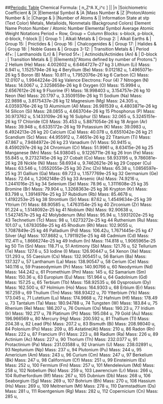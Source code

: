 ##[Periodic Table](http://i.imgur.com/SwtbRwz.png)
	Chemical Formula:  \[ n_Z^A X_i^c \]
		||
		|n	|Soichiometric Coefficient	&
		|X	|Elemental Symbol			&
		|A	|Mass Number				&
		|Z	|Proton/Atomic Number		&
		|c	|Charge						&
		|i	|Number of Atoms			&
		||
	Information
		State at stp (Text Color)
		Metals, Metalloids, Nonmetals (Background Colors)
		Element Name
		Proton Number / Atomic Number
		Elemental Symbol
		Average Atomic Weight
	Notations
		Period = Row, Group = Column
		Blocks: s-block, p-block, d-block, f-block
		||
		| Group 1:		| Alkali Metals				&
		| Group 2:		| Alkali Earths				&
		| Group 15:		| Pnictides					&
		| Group 16:		| Chalcogenides				&
		| Group 17:		| Halides					&
		| Group 18:		| Noble Gases				&
		| Groups 3-12:	| Transition Metals			&
		| Period 4f+:	| Lanthanoids (Ln)			&
		| Period 5f+:	| Actinoids/Actinides (An)	&
		| D-block :		| Transition Metals			&
		||
[Elements]("Atoms defined by number of Protons.")
	2 Helium (He)
		Mass: 4.002602 u, 6.6464727e-27 kg
	3 Lithium (Li)
		Mass: 6.941 u, 1.1525794e-26 kg
	4 Beryllium (Be)
		Mass: 9.012182 u, 1.4965071e-26 kg
	5 Boron (B)
		Mass: 10.811 u, 1.7952076e-26 kg
	6 Carbon (C)
		Mass: 12.0107 u, 1.9944224e-26 kg
		Valence Electrons: Four (4)
	7 Nitrogen (N)
		Mass: 14.0067 u, 2.3258658e-26 kg
	8 Oxygen (O)
		Mass: 15.9994 u, 2.6567612e-26 kg
	9 Fluorine (F)
		Mass: 18.998403 u, 3.154757e-26 kg
	10 Neon (Ne)
		Mass: 20.1797 u, 3.3509159e-26 kg
	11 Sodium (Na)
		Mass: 22.9898 u, 3.8175437e-26 kg
	12 Magnesium (Mg)
		Mass: 24.305 u, 4.0359376e-26 kg
	13 Aluminium (Al)
		Mass: 26.981539 u, 4.4803871e-26 kg
	14 Silicon (Si)
		Mass: 28.0855 u, 4.663704e-26 kg
	15 Phosphorus (P)
		Mass: 30.973762 u, 5.1433109e-26 kg
	16 Sulphur (S)
		Mass: 32.065 u, 5.3245151e-26 kg
	17 Chloride (Cl)
		Mass: 35.453 u, 5.8871054e-26 kg
	18 Argon (Ar)
		Mass: 39.948 u, 6.6335172e-26 kg
	19 Potassium (K)
		Mass: 39.0983 u, 6.4924213e-26 kg
	20 Calcium (Ca)
		Mass: 40.078 u, 6.6551042e-26 kg
	21 Scandium (Sc)
		Mass: 44.955912 u, 7.4651e-26 kg
	22 Titanium (Ti)
		Mass: 47.867 u, 7.9484972e-26 kg
	23 Vanadium (V)
		Mass: 50.9415 u, 8.4590297e-26 kg
	24 Chromium (Cr)
		Mass: 51.9961 u, 8.63415e-26 kg
	25 Manganese (Mn)
		Mass: 54.938045 u, 9.1226711e-26 kg
	26 Iron (Fe)
		Mass: 55.845 u, 9.2732745e-26 kg
	27 Cobalt (Co)
		Mass: 58.933195 u, 9.786081e-26 kg
	28 Nickle (Ni)
		Mass: 58.6934 u, 9.7462621e-26 kg
	29 Copper (Cu)
		Mass: 63.546 u, 1.0552055e-25 kg
	30 Zinc (Zn)
		Mass: 65.38 u, 1.0856597e-25 kg 
	31 Gallium (Ga)
		Mass: 69.723 u, 1.1577769e-25 kg
	32 Germanium (Ge)
		Mass: 72.64 u, 1.2062148e-25 kg
	33 Arsenic (As)
		Mass: 74.9216 u, 1.2441016e-25 kg
	34 Selenium (Se)
		Mass: 78.96 u, 1.3111608e-25 kg
	35 Bromine (Br)
		Mass: 79.904 u, 1.3268363e-25 kg
	36 Krypton (Kr)
		Mass: 83.798 u, 1.3914976e-25 kg
	37 Rubidium (Rb)
		Mass: 85.4678 u,	1.4192253e-25 kg
	38 Strontium (Sr)
		Mass: 87.62 u, 1.4549634e-25 kg
	39 Yttrium (Y)
		Mass: 88.90585 u, 1.4763154e-25 kg
	40 Zirconium (Zr)
		Mass: 91.224 u, 1.5148092e-25 kg
	41 Niobium (Nb)
		Mass: 92.90638 u, 1.5427457e-25 kg
	42 Molybdenum (Mo)
		Mass: 95.94 u, 1.5931202e-25 kg
	43 Technetium (Tc)
		Mass: 98 u, 1.6273272e-25 kg
	44 Ruthenium (Ru)
		Mass: 101.07 u, 1.6783058e-25 kg
	45 Rhodium (Rh)
		Mass: 102.9055 u, 1.7087849e-25 kg
	46 Palladium (Pd)
		Mass: 106.42u, 1.7671445e-25 kg
	47 Silver (Ag)
		Mass: 107.8682 u, 1.7911925e-25 kg
	48 Cadmium (Cd)
		Mass: 112.411 u, 1.8666274e-25 kg
	49 Indium (In)
		Mass: 114.818 u, 1.9065965e-25 kg
	50 Tin (Sn)
		Mass: 118.71 u,
	51 Antimony (Sb)
		Mass: 121.76 u,
	52 Tellurium (Te)
		Mass: 127.6 u,
	53 Iodine (I)
		Mass: 126.90447 u,
	54 Xenon (Xe)
		Mass: 131.293 u,
	55 Caesium (Cs)
		Mass: 132.905451 u,
	56 Barium (Ba)
		Mass: 137.327 u, 
	57 Lanthanum (La)
		Mass: 138.90547 u,
	58 Cerium (Ce)
		Mass: 140.116 u,
	59 Praseodymium (Pr)
		Mass: 140.90766 u,
	60 Neodymium (Nd)
		Mass: 144.242 u,
	61 Promethium (Pm)
		Mass: 145 u,
	62 Samarium (Sm)
		Mass: 150.36 u,
	63 Europium (Eu)
		Mass: 151.964 u,
	64 Gadolinium (Gd)
		Mass: 157.25 u,
	65 Terbium (Tb)
		Mass: 158.92535 u,
	66 Dysprosium (Dy)
		Mass: 162.500 u,
	67 Holmium (Ho)
		Mass: 164.9303 u,
	68 Erbium (Er)
		Mass: 167.259 u,
	69 Thulium (Tm)
		Mass: 168.93422 u,
	70 Ytterbium (Yb)
		Mass: 173.045 u,
	71 Lutetium (Lu)
		Mass: 174.9668 u,
	72 Hafnium (Hf)
		Mass: 178.49 u,
	73 Tantalum (Ta)
		Mass: 180.94788 u,
	74 Tungsten (W)
		Mass: 183.84 u,
	75 Rhenium (Re)
		Mass: 186.207 u,
	76 Osmium (Os)
		Mass: 190.23 u,
	77 Iridium (Ir)
		Mass: 192.217 u,
	78 Platinum (Pt)
		Mass: 195.084 u,
	79 Gold (Au)
		Mass: 196.966569 u,
	80 Mercury (Hg)
		Mass: 200.592 u,
	81 Thallium (Tl)
		Mass: 204.38 u,
	82 Lead (Pb)
		Mass: 207.2 u,
	83 Bismuth (Bi)
		Mass: 208.98040 u,
	84 Polonium (Po)
		Mass: 209 u,
	85 Astatine(At)
		Mass: 210 u,
	86 Radon (Rn)
		Mass: 222 u,
	87 Francium (Fr)
		Mass: 223 u,
	88 Radium (Ra)
		Mass: 226 u,
	89 Actinium (Ac)
		Mass: 227 u,
	90 Thorium (Th)
		Mass: 232.0377 u,
	91 Protactinium (Pa)
		Mass: 231.03588 u,
	92 Uranium (U)
		Mass: 238.02891 u,
	93 Neptunium (Np)
		Mass: 237 u,
	94 Plutonium (Pu)
		Mass: 244 u,
	95 Americium (Am)
		Mass: 243 u,
	96 Curium (Cm)
		Mass: 247 u,
	97 Berkelium (Bk)
		Mass: 247 u,
	98 Californium (Cf)
		Mass: 251 u,
	99 Einsteinium (Es)
		Mass: 252 u,
	100 Fermium (Fm)
		Mass: 257 u,
	101 Mendelevium (Md)
		Mass: 258 u,
	102 Nobelium (No)
		Mass: 259 u,
	103 Lawrencium (Lr)
		Mass: 266 u,
	104 Rutherfordium (Rf)
		Mass: 267 u,
	105 Dubnium (Db)
		Mass: 268 u,
	106 Seaborgium (Sg)
		Mass: 269 u,
	107 Bohrium (Bh)
		Mass: 270 u,
	108 Hassium (Hs)
		Mass: 269 u,
	109 Meitnerium (Mt)
		Mass: 278 u,
	110 Darmstadtium (Ds)
		Mass: 281 u,
	111 Roentgenium (Rg)
		Mass: 282 u,
	112 Copernicium (Cn)
		Mass: 285 u,